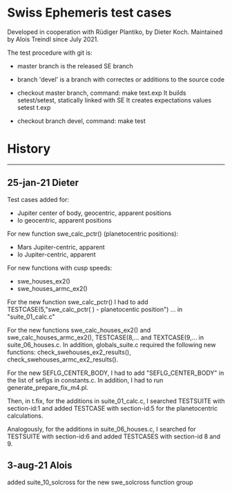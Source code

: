 # Swiss Ephemeris test cases

Developed in cooperation with Rüdiger Plantiko, by Dieter Koch.
Maintained by Alois Treindl since July 2021.

The test procedure with git is:

- master branch is the released SE branch

- branch 'devel' is a branch with correctes or additions to the source code

- checkout master branch, command: make text.exp
  It builds setest/setest, statically linked with SE
  It  creates expectations values setest t.exp

- checkout branch devel, command: make test


# History
---------------
## 25-jan-21 Dieter

Test cases added for:
  - Jupiter center of body, geocentric, apparent positions
  - Io geocentric, apparent positions

For new function swe_calc_pctr() (planetocentric positions):
  - Mars Jupiter-centric, apparent
  - Io Jupiter-centric, apparent

For new functions with cusp speeds:
  - swe_houses_ex2()
  - swe_houses_armc_ex2()

For the new function swe_calc_pctr() I had to add 
TESTCASE(5,"swe_calc_pctr( ) - planetocentic position") ... 
in "suite_01_calc.c"

For the new functions swe_calc_houses_ex2() and swe_calc_houses_armc_ex2(),
TESTCASE(8,... and TEXTCASE(9,... in suite_06_houses.c.
In addition, globals_suite.c required the following new functions:
check_swehouses_ex2_results(), check_swehouses_armc_ex2_results().

For the new SEFLG_CENTER_BODY, I had to add "SEFLG_CENTER_BODY"
in the list of seflgs in constants.c.
In addition, I had to run generate_prepare_fix_m4.pl.

Then, in t.fix, for the additions in suite_01_calc.c, I searched 
TESTSUITE with section-id:1 and added TESTCASE with section-id:5 
for the planetocentric calculations.

Analogously, for the additions in suite_06_houses.c, I searched
for TESTSUITE with section-id:6 and added TESTCASES with section-id
8 and 9.

## 3-aug-21 Alois

added suite_10_solcross for the new swe_solcross function group


